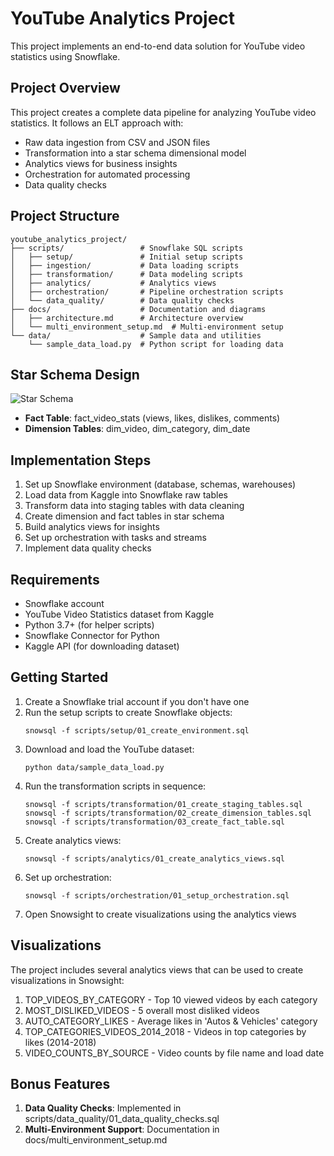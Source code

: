 # YouTube Analytics Project

This project implements an end-to-end data solution for YouTube video statistics using Snowflake.

## Project Overview

This project creates a complete data pipeline for analyzing YouTube video statistics. It follows an ELT approach with:

- Raw data ingestion from CSV and JSON files
- Transformation into a star schema dimensional model
- Analytics views for business insights
- Orchestration for automated processing
- Data quality checks

## Project Structure

```
youtube_analytics_project/
├── scripts/                 # Snowflake SQL scripts
│   ├── setup/               # Initial setup scripts
│   ├── ingestion/           # Data loading scripts
│   ├── transformation/      # Data modeling scripts
│   ├── analytics/           # Analytics views
│   ├── orchestration/       # Pipeline orchestration scripts
│   └── data_quality/        # Data quality checks
├── docs/                    # Documentation and diagrams
│   ├── architecture.md      # Architecture overview
│   └── multi_environment_setup.md  # Multi-environment setup
└── data/                    # Sample data and utilities
    └── sample_data_load.py  # Python script for loading data
```

## Star Schema Design

![Star Schema](docs/star_schema.png)

- **Fact Table**: fact_video_stats (views, likes, dislikes, comments)
- **Dimension Tables**: dim_video, dim_category, dim_date

## Implementation Steps

1. Set up Snowflake environment (database, schemas, warehouses)
2. Load data from Kaggle into Snowflake raw tables
3. Transform data into staging tables with data cleaning
4. Create dimension and fact tables in star schema
5. Build analytics views for insights
6. Set up orchestration with tasks and streams
7. Implement data quality checks

## Requirements

- Snowflake account
- YouTube Video Statistics dataset from Kaggle
- Python 3.7+ (for helper scripts)
- Snowflake Connector for Python
- Kaggle API (for downloading dataset)

## Getting Started

1. Create a Snowflake trial account if you don't have one
2. Run the setup scripts to create Snowflake objects:
   ```
   snowsql -f scripts/setup/01_create_environment.sql
   ```
3. Download and load the YouTube dataset:
   ```
   python data/sample_data_load.py
   ```
4. Run the transformation scripts in sequence:
   ```
   snowsql -f scripts/transformation/01_create_staging_tables.sql
   snowsql -f scripts/transformation/02_create_dimension_tables.sql
   snowsql -f scripts/transformation/03_create_fact_table.sql
   ```
5. Create analytics views:
   ```
   snowsql -f scripts/analytics/01_create_analytics_views.sql
   ```
6. Set up orchestration:
   ```
   snowsql -f scripts/orchestration/01_setup_orchestration.sql
   ```
7. Open Snowsight to create visualizations using the analytics views

## Visualizations

The project includes several analytics views that can be used to create visualizations in Snowsight:

1. TOP_VIDEOS_BY_CATEGORY - Top 10 viewed videos by each category
2. MOST_DISLIKED_VIDEOS - 5 overall most disliked videos
3. AUTO_CATEGORY_LIKES - Average likes in 'Autos & Vehicles' category
4. TOP_CATEGORIES_VIDEOS_2014_2018 - Videos in top categories by likes (2014-2018)
5. VIDEO_COUNTS_BY_SOURCE - Video counts by file name and load date

## Bonus Features

1. **Data Quality Checks**: Implemented in scripts/data_quality/01_data_quality_checks.sql
2. **Multi-Environment Support**: Documentation in docs/multi_environment_setup.md

